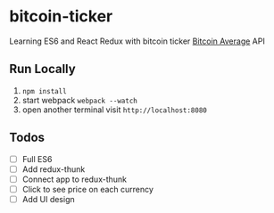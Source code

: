 # bitcoin-ticker
Learning ES6 and React Redux with bitcoin ticker [Bitcoin Average](bitcoinaverage.com) API


## Run Locally
1. `npm install`
2. start webpack `webpack --watch`
3. open another terminal visit `http://localhost:8080`

## Todos
 - [ ] Full ES6 
 - [ ] Add redux-thunk
 - [ ] Connect app to redux-thunk
 - [ ] Click to see price on each currency
 - [ ] Add UI design
